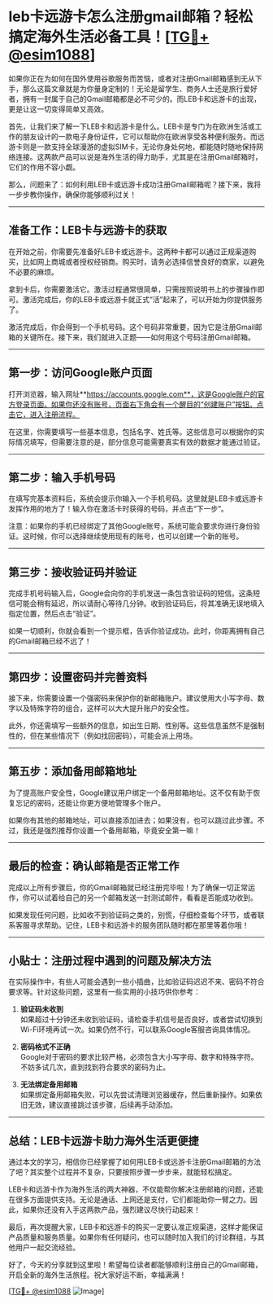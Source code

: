 # leb卡远游卡怎么注册gmail邮箱？轻松搞定海外生活必备工具！[[TG💪+ @esim1088](https://t.me/s/esim1088)]

如果你正在为如何在国外使用谷歌服务而苦恼，或者对注册Gmail邮箱感到无从下手，那么这篇文章就是为你量身定制的！无论是留学生、商务人士还是旅行爱好者，拥有一封属于自己的Gmail邮箱都是必不可少的。而LEB卡和远游卡的出现，更是让这一切变得简单又高效。

首先，让我们来了解一下LEB卡和远游卡是什么。LEB卡是专门为在欧洲生活或工作的朋友设计的一款电子身份证件，它可以帮助你在欧洲享受各种便利服务。而远游卡则是一款支持全球漫游的虚拟SIM卡，无论你身处何地，都能随时随地保持网络连接。这两款产品可以说是海外生活的得力助手，尤其是在注册Gmail邮箱时，它们的作用不容小觑。

那么，问题来了：如何利用LEB卡或远游卡成功注册Gmail邮箱呢？接下来，我将一步步教你操作，确保你能够顺利过关！

---

## 准备工作：LEB卡与远游卡的获取

在开始之前，你需要先准备好LEB卡或远游卡。这两种卡都可以通过正规渠道购买，比如网上商城或者授权经销商。购买时，请务必选择信誉良好的商家，以避免不必要的麻烦。

拿到卡后，你需要激活它。激活过程通常很简单，只需按照说明书上的步骤操作即可。激活完成后，你的LEB卡或远游卡就正式“活”起来了，可以开始为你提供服务了。

激活完成后，你会得到一个手机号码。这个号码非常重要，因为它是注册Gmail邮箱的关键所在。接下来，我们就进入正题——如何用这个号码注册Gmail邮箱。

---

## 第一步：访问Google账户页面

打开浏览器，输入网址**https://accounts.google.com**，这是Google账户的官方登录页面。如果你还没有账号，页面右下角会有一个醒目的“创建账户”按钮。点击它，进入注册流程。

在这里，你需要填写一些基本信息，包括名字、姓氏等。这些信息可以根据你的实际情况填写，但需要注意的是，部分信息可能需要真实有效的数据才能通过验证。

---

## 第二步：输入手机号码

在填写完基本资料后，系统会提示你输入一个手机号码。这里就是LEB卡或远游卡发挥作用的地方了！输入你在激活卡时获得的号码，并点击“下一步”。

注意：如果你的手机已经绑定了其他Google账号，系统可能会要求你进行身份验证。这时候，你可以选择继续使用现有的账号，也可以创建一个新的账号。

---

## 第三步：接收验证码并验证

完成手机号码输入后，Google会向你的手机发送一条包含验证码的短信。这条短信可能会稍有延迟，所以请耐心等待几分钟。收到验证码后，将其准确无误地填入指定位置，然后点击“验证”。

如果一切顺利，你就会看到一个提示框，告诉你验证成功。此时，你距离拥有自己的Gmail邮箱已经不远了！

---

## 第四步：设置密码并完善资料

接下来，你需要设置一个强密码来保护你的新邮箱账户。建议使用大小写字母、数字以及特殊字符的组合，这样可以大大提升账户的安全性。

此外，你还需填写一些额外的信息，如出生日期、性别等。这些信息虽然不是强制性的，但在某些情况下（例如找回密码），可能会派上用场。

---

## 第五步：添加备用邮箱地址

为了提高账户安全性，Google建议用户绑定一个备用邮箱地址。这不仅有助于恢复忘记的密码，还能让你更方便地管理多个账户。

如果你有其他的邮箱地址，可以直接添加进去；如果没有，也可以跳过此步骤。不过，我还是强烈推荐你设置一个备用邮箱，毕竟安全第一嘛！

---

## 最后的检查：确认邮箱是否正常工作

完成以上所有步骤后，你的Gmail邮箱就已经注册完毕啦！为了确保一切正常运作，你可以试着给自己的另一个邮箱发送一封测试邮件，看看是否能成功收到。

如果发现任何问题，比如收不到验证码之类的，别慌，仔细检查每个环节，或者联系客服寻求帮助。记住，LEB卡和远游卡的服务团队随时都在那里等着你哦！

---

## 小贴士：注册过程中遇到的问题及解决方法

在实际操作中，有些人可能会遇到一些小插曲，比如验证码迟迟不来、密码不符合要求等。针对这些问题，这里有一些实用的小技巧供你参考：

1. **验证码未收到**  
   如果超过十分钟还未收到验证码，请检查手机信号是否良好，或者尝试切换到Wi-Fi环境再试一次。如果仍然不行，可以联系Google客服咨询具体情况。

2. **密码格式不正确**  
   Google对于密码的要求比较严格，必须包含大小写字母、数字和特殊字符。不妨多试几次，直到找到符合要求的密码为止。

3. **无法绑定备用邮箱**  
   如果绑定备用邮箱失败，可以先尝试清理浏览器缓存，然后重新操作。如果依旧无效，建议直接跳过该步骤，后续再手动添加。

---

## 总结：LEB卡远游卡助力海外生活更便捷

通过本文的学习，相信你已经掌握了如何用LEB卡或远游卡注册Gmail邮箱的方法了吧？其实整个过程并不复杂，只要按照步骤一步步来，就能轻松搞定。

LEB卡和远游卡作为海外生活的两大神器，不仅能帮你解决注册邮箱的问题，还能在很多方面提供支持。无论是通话、上网还是支付，它们都能助你一臂之力。因此，如果你还没有入手这两款产品，强烈建议尽快行动起来！

最后，再次提醒大家，LEB卡和远游卡的购买一定要认准正规渠道，这样才能保证产品质量和服务质量。如果你有任何疑问，也可以随时加入我们的讨论群组，与其他用户一起交流经验。

好了，今天的分享就到这里啦！希望每位读者都能够顺利注册自己的Gmail邮箱，开启全新的海外生活旅程。祝大家好运不断，幸福满满！

[[TG💪+ @esim1088](https://t.me/s/esim1088) ![Image](https://i.postimg.cc/4NQfJmqS/Snipaste-2025-05-13-00-14-12.png)]